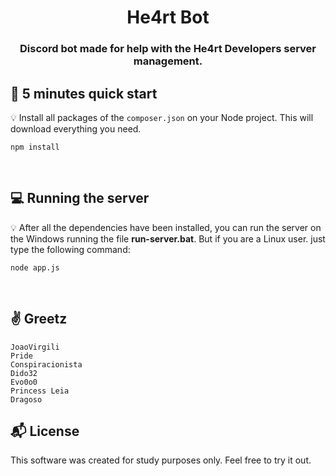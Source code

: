 

<h1 align="center">
  He4rt Bot
</h1>

<h3 align="center">
    Discord bot made for help with the He4rt Developers server management.
</h3> 

## :rocket: 5 minutes quick start

:bulb: Install all packages of the `composer.json` on your Node project. This will download everything you need.

```
npm install
```
<br>

## :computer: Running the server

:bulb: After all the dependencies have been installed, you can run the server on the Windows running the file <strong>run-server.bat</strong>. But if you are a Linux user. just type the following command:
```
node app.js
```

<br>

## :v: Greetz 

```
JoaoVirgili
Pride
Conspiracionista
Dido32
Evo0o0
Princess Leia
Dragoso
```



## :mailbox_with_mail: License 

This software was created for study purposes only. Feel free to try it out.



